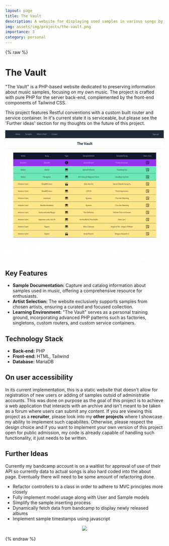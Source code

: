 ```yaml
---
layout: page
title: The Vault
description: A website for displaying used samples in various songs by artists.
img: assets/img/projects/the-vault.png
importance: 3
category: personal
---
```

{% raw %}

# The Vault

"The Vault" is a PHP-based website dedicated to preserving information about music samples, focusing on my own music. The project is crafted with pure PHP for the server back-end, complemented by the front-end components of Tailwind CSS.

This project features Restful conventions with a custom built router and service container. In it's current state it is serviceable, but please see the 'Further ideas' section for my thoughts on the future of this project.

![Alt text](assets/img/projects/splash.png)

## Key Features

- **Sample Documentation:** Capture and catalog information about samples used in music, offering a comprehensive resource for enthusiasts.
- **Artist Selection:** The website exclusively supports samples from chosen artists, ensuring a curated and focused collection.
- **Learning Environment:** "The Vault" serves as a personal training ground, incorporating advanced PHP patterns such as factories, singletons, custom routers, and custom service containers.

## Technology Stack

- **Back-end:** PHP
- **Front-end:** HTML, Tailwind
- **Database:** MariaDB

## On user accessibility

In its current implementation, this is a static website that doesn't allow for registration of new users or adding of samples outsid of administratie accounts. This was done on purpose as the goal of this project is to achieve a web application that interacts with an archive and isn't meant to be taken as a forum where users can submit any content. If you are viewing this project as a **recruiter**, please look into my **other projects** where I showcase my ability to implement such capabilites. Otherwise, please respect the design choice and if you want to implement your own version of this project open for public admission, my code is already capable of handling such functionality, it just needs to be written.

## Further Ideas

Currently my bandcamp account is on a waitlist for approval of use of their API so currently data to actual songs is also hard coded into the about page. Eventually there will need to be some amount of refactoring done.
- Refactor controllers to a class in order to adhere to MVC principles more closely
- Fully implement model usage along with User and Sample models
- Simplify the sample inserting process
- Dynamically fetch data from bandcamp to display newly released albums
- Implement sample timestamps using javascript

<p align="center">

<img src="web/images/samplePage.png">

</p>


{% endraw %}